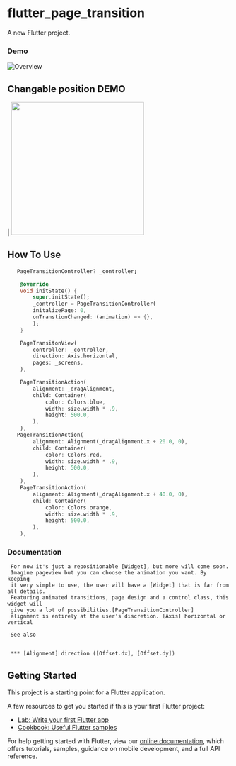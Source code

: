 # flutter_page_transition

A new Flutter project.
### Demo
![Overview](https://user-images.githubusercontent.com/37551474/116740689-07a56800-a9fe-11eb-9459-8a6aad863747.gif)
## Changable position DEMO

| <a href="https://www.youtube.com/watch?v=voARoVV_EDI" target="OverView"><img src="https://user-images.githubusercontent.com/37551474/116758745-6a582d00-aa19-11eb-9a20-c27cfd99cc0d.gif" width="300"></a> 



## How To Use

```dart
   PageTransitionController? _controller;

    @override
    void initState() {
        super.initState();
        _controller = PageTransitionController(
        initalizePage: 0,
        onTranstionChanged: (animation) => {},
        );
    }
```


```dart
    PageTransitonView(
        controller: _controller,
        direction: Axis.horizontal,
        pages: _screens,
    ),

    PageTransitionAction(
        alignment: _dragAlignment,
        child: Container(
            color: Colors.blue,
            width: size.width * .9,
            height: 500.0,
        ),
    ),
   PageTransitionAction(
        alignment: Alignment(_dragAlignment.x + 20.0, 0),
        child: Container(
            color: Colors.red,
            width: size.width * .9,
            height: 500.0,
        ),
    ),
    PageTransitionAction(
        alignment: Alignment(_dragAlignment.x + 40.0, 0),
        child: Container(
            color: Colors.orange,
            width: size.width * .9,
            height: 500.0,
        ),
    ),
```

### Documentation

```
 For now it's just a repositionable [Widget], but more will come soon.
 Imagine pageview but you can choose the animation you want. By keeping 
 it very simple to use, the user will have a [Widget] that is far from all details.
 Featuring animated transitions, page design and a control class, this widget will
 give you a lot of possibilities.[PageTransitionController]
 alignment is entirely at the user's discretion. [Axis] horizontal or vertical 

 See also


 *** [Alignment] direction ([Offset.dx], [Offset.dy])
```

## Getting Started

This project is a starting point for a Flutter application.

A few resources to get you started if this is your first Flutter project:

- [Lab: Write your first Flutter app](https://flutter.dev/docs/get-started/codelab)
- [Cookbook: Useful Flutter samples](https://flutter.dev/docs/cookbook)

For help getting started with Flutter, view our
[online documentation](https://flutter.dev/docs), which offers tutorials,
samples, guidance on mobile development, and a full API reference.
